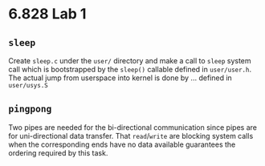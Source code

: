 # 6.828 Lab 1
## `sleep`
Create `sleep.c` under the `user/` directory and make a call to `sleep` system call which is bootstrapped by the `sleep()` callable defined in `user/user.h`. The actual jump from userspace into kernel is done by ... defined in `user/usys.S`

## `pingpong`
Two pipes are needed for the bi-directional communication since pipes are for uni-directional data transfer. That `read`/`write` are blocking system calls when the corresponding ends have no data available guarantees the ordering required by this task. 
